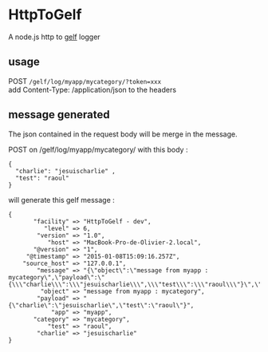 # HttpToGelf
A node.js http to [gelf](https://www.graylog2.org/resources/gelf) logger 

## usage 

POST `/gelf/log/myapp/mycategory/?token=xxx`  
add Content-Type: /application/json to the headers

## message generated

The json contained in the request body will be merge in the message. 

POST on /gelf/log/myapp/mycategory/ with this body : 

```
{ 
  "charlie": "jesuischarlie" ,
  "test": "raoul"
}
```

will generate this gelf message : 

```
{
       "facility" => "HttpToGelf - dev",
          "level" => 6,
        "version" => "1.0",
           "host" => "MacBook-Pro-de-Olivier-2.local",
       "@version" => "1",
     "@timestamp" => "2015-01-08T15:09:16.257Z",
    "source_host" => "127.0.0.1",
        "message" => "{\"object\":\"message from myapp : mycategory\",\"payload\":\"{\\\"charlie\\\":\\\"jesuischarlie\\\",\\\"test\\\":\\\"raoul\\\"}\",\"app\":\"myapp\",\"category\":\"mycategory\",\"test\":\"raoul\",\"charlie\":\"jesuischarlie\"}",
         "object" => "message from myapp : mycategory",
        "payload" => "{\"charlie\":\"jesuischarlie\",\"test\":\"raoul\"}",
            "app" => "myapp",
       "category" => "mycategory",
           "test" => "raoul",
        "charlie" => "jesuischarlie"
}
```
